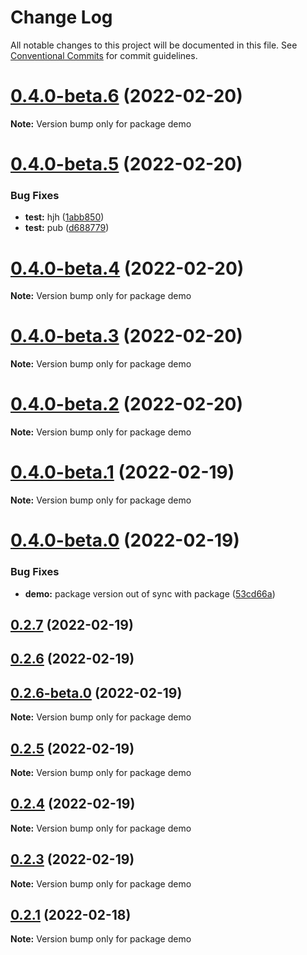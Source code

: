 # Change Log

All notable changes to this project will be documented in this file.
See [Conventional Commits](https://conventionalcommits.org) for commit guidelines.

# [0.4.0-beta.6](https://github.com/smerth/template-gatsby-theme/compare/v0.4.0-beta.5...v0.4.0-beta.6) (2022-02-20)

**Note:** Version bump only for package demo





# [0.4.0-beta.5](https://github.com/smerth/template-gatsby-theme/compare/v0.4.0-beta.4...v0.4.0-beta.5) (2022-02-20)


### Bug Fixes

* **test:** hjh ([1abb850](https://github.com/smerth/template-gatsby-theme/commit/1abb85098249a9a3fdde45359534ac6362074926))
* **test:** pub ([d688779](https://github.com/smerth/template-gatsby-theme/commit/d6887793dc8250e20ed63ad22987d6fcfe2c60d1))





# [0.4.0-beta.4](https://github.com/smerth/template-gatsby-theme/compare/v0.4.0-beta.3...v0.4.0-beta.4) (2022-02-20)

**Note:** Version bump only for package demo





# [0.4.0-beta.3](https://github.com/smerth/template-gatsby-theme/compare/v0.4.0-beta.2...v0.4.0-beta.3) (2022-02-20)

**Note:** Version bump only for package demo





# [0.4.0-beta.2](https://github.com/smerth/template-gatsby-theme/compare/v0.4.0-beta.1...v0.4.0-beta.2) (2022-02-20)

**Note:** Version bump only for package demo





# [0.4.0-beta.1](https://github.com/smerth/template-gatsby-theme/compare/v0.4.0-beta.0...v0.4.0-beta.1) (2022-02-19)

**Note:** Version bump only for package demo





# [0.4.0-beta.0](https://github.com/smerth/template-gatsby-theme/compare/v0.2.6-beta.0...v0.4.0-beta.0) (2022-02-19)


### Bug Fixes

* **demo:** package version out of sync with package ([53cd66a](https://github.com/smerth/template-gatsby-theme/commit/53cd66a1b3d80308205f451a0c5c21c54801b007))



## [0.2.7](https://github.com/smerth/template-gatsby-theme/compare/v0.2.6...v0.2.7) (2022-02-19)



## [0.2.6](https://github.com/smerth/template-gatsby-theme/compare/v0.2.5...v0.2.6) (2022-02-19)






## [0.2.6-beta.0](https://github.com/smerth/template-gatsby-theme/compare/v0.2.5...v0.2.6-beta.0) (2022-02-19)


**Note:** Version bump only for package demo





## [0.2.5](https://github.com/smerth/template-gatsby-theme/compare/v0.3.2...v0.2.5) (2022-02-19)

**Note:** Version bump only for package demo





## [0.2.4](https://github.com/smerth/template-gatsby-theme/compare/v0.2.3...v0.2.4) (2022-02-19)

**Note:** Version bump only for package demo





## [0.2.3](https://github.com/smerth/template-gatsby-theme/compare/v0.2.2...v0.2.3) (2022-02-19)

**Note:** Version bump only for package demo





## [0.2.1](https://github.com/smerth/template-gatsby-theme/compare/v0.3.0...v0.2.1) (2022-02-18)

**Note:** Version bump only for package demo
